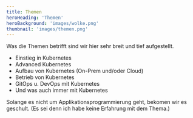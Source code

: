 ```yaml
---
title: Themen
heroHeading: 'Themen'
heroBackground: 'images/wolke.png'
thumbnail: 'images/themen.png'
---
```


Was die Themen betrifft sind wir hier sehr breit und tief aufgestellt. 

* Einstieg in Kubernetes
* Advanced Kubernetes
* Aufbau von Kubernetes (On-Prem und/oder Cloud)
* Betrieb von Kubernetes
* GitOps u. DevOps mit Kubernetes
* Und was auch immer mit Kubernetes


Solange es nicht um Applikationsprogrammierung geht, bekomen wir es geschult. (Es sei denn ich habe keine Erfahrung mit dem Thema.)

